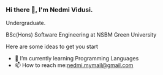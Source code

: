 ### Hi there 👋, I'm Nedmi Vidusi.
Undergraduate.

BSc(Hons) Software Engineering at NSBM Green University



Here are some ideas to get you start
- 🌱 I’m currently learning Programming Languages
- 📫 How to reach me:nedmi.mymail@gmail.com

